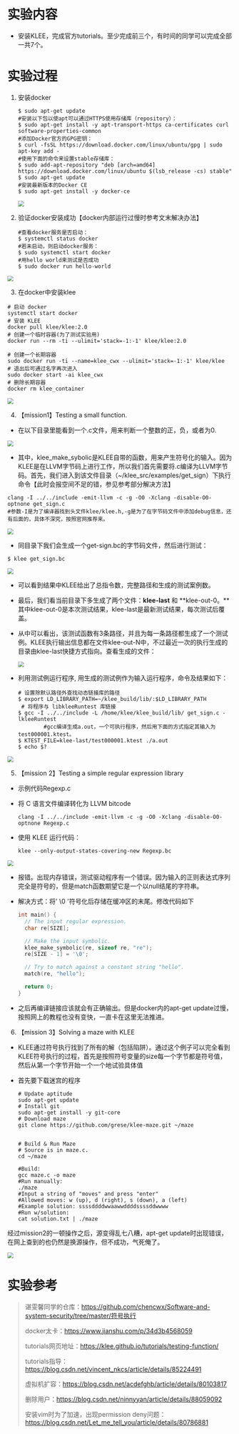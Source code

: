 # 实验内容

* 安装KLEE，完成官方tutorials。至少完成前三个，有时间的同学可以完成全部一共7个。

# 实验过程

1. 安装docker

   ```shell
   $ sudo apt-get update
   #安装以下包以使apt可以通过HTTPS使用存储库（repository）：
   $ sudo apt-get install -y apt-transport-https ca-certificates curl software-properties-common
   #添加Docker官方的GPG密钥：
   $ curl -fsSL https://download.docker.com/linux/ubuntu/gpg | sudo apt-key add -
   #使用下面的命令来设置stable存储库：
   $ sudo add-apt-repository "deb [arch=amd64] https://download.docker.com/linux/ubuntu $(lsb_release -cs) stable"
   $ sudo apt-get update
   #安装最新版本的Docker CE
   $ sudo apt-get install -y docker-ce
   ```

   <img src="pic\1.png" style="zoom:80%;" />

2. 验证docker安装成功【docker内部运行过慢时参考文末解决办法】

   ```shell
   #查看docker服务是否启动：
   $ systemctl status docker
   #若未启动，则启动docker服务：
   $ sudo systemctl start docker
   #用hello world来测试是否成功
   $ sudo docker run hello-world
   ```

<img src="pic\2.png" style="zoom:80%;" />

3. 在docker中安装klee

```shell
# 启动 docker
systemctl start docker
# 安装 KLEE
docker pull klee/klee:2.0
# 创建一个临时容器(为了测试实验用)
docker run --rm -ti --ulimit='stack=-1:-1' klee/klee:2.0

# 创建一个长期容器
sudo docker run -ti --name=klee_cwx --ulimit='stack=-1:-1' klee/klee
# 退出后可通过名字再次进入
sudo docker start -ai klee_cwx
# 删除长期容器
docker rm klee_container
```

<img src="pic\3.png" style="zoom:80%;" />

4. 【mission1】Testing a small function.

* 在以下目录里能看到一个.c文件，用来判断一个整数的正，负，或者为0.

<img src="pic\4.png" style="zoom:80%;" />

* 其中，klee_make_sybolic是KLEE自带的函数，用来产生符号化的输入。因为KLEE是在LLVM字节码上进行工作，所以我们首先需要将.c编译为LLVM字节码。首先，我们进入到该文件目录（~/klee_src/examples/get_sign）下执行命令【此时会报空间不足的错，参见参考部分解决方法】

```shell
clang -I ../../include -emit-llvm -c -g -O0 -Xclang -disable-O0-optnone get_sign.c
#参数-I是为了编译器找到头文件klee/klee.h,-g是为了在字节码文件中添加debug信息，还有后面的，具体不深究，按照官网推荐来。
```

<img src="pic\5.png" style="zoom:80%;" />

* 同目录下我们会生成一个get-sign.bc的字节码文件，然后进行测试：

```shell
$ klee get_sign.bc
```

<img src="pic\6.png" style="zoom:80%;" />

- 可以看到结果中KLEE给出了总指令数，完整路径和生成的测试案例数。

- 最后，我们看当前目录下多生成了两个文件：**klee-last** 和 **klee-out-0。**其中klee-out-0是本次测试结果，klee-last是最新测试结果，每次测试后覆盖。

- 从中可以看出，该测试函数有3条路径，并且为每一条路径都生成了一个测试例。KLEE执行输出信息都在文件klee-out-N中，不过最近一次的执行生成的目录由klee-last快捷方式指向。查看生成的文件：

  <img src="pic\7.png" style="zoom:80%;" />

* 利用测试例运行程序, 用生成的测试例作为输入运行程序，命令及结果如下：

  ```shell
  # 设置除默认路径外查找动态链接库的路径
  $ export LD_LIBRARY_PATH=~/klee_build/lib/:$LD_LIBRARY_PATH
   # 将程序与 libkleeRuntest 库链接
  $ gcc -I ../../include -L /home/klee/klee_build/lib/ get_sign.c -lkleeRuntest
          #gcc编译生成a.out，一个可执行程序，然后用下面的方式指定其输入为test000001.ktest。
  $ KTEST_FILE=klee-last/test000001.ktest ./a.out
  $ echo $?
  ```

<img src="pic\8.png" style="zoom:80%;" />

5. 【mission 2】Testing a simple regular expression library

* 示例代码Regexp.c

* 将 C 语言文件编译转化为 LLVM bitcode

  ```shell
  clang -I ../../include -emit-llvm -c -g -O0 -Xclang -disable-O0-optnone Regexp.c
  ```

* 使用 KLEE 运行代码：

  ```shell
  klee --only-output-states-covering-new Regexp.bc
  ```

<img src="pic\9.png" style="zoom:80%;" />

* 报错。出现内存错误，测试驱动程序有一个错误。因为输入的正则表达式序列完全是符号的，但是match函数期望它是一个以null结尾的字符串。

* 解决方式：将' \0 '符号化后存储在缓冲区的末尾。修改代码如下

  

  ```c
  int main() {
    // The input regular expression.
    char re[SIZE];
  
    // Make the input symbolic.
    klee_make_symbolic(re, sizeof re, "re");
    re[SIZE - 1] = '\0';
  
    // Try to match against a constant string "hello".
    match(re, "hello");
  
    return 0;
  }
  ```

* 之后再编译链接应该就会有正确输出。但是docker内的apt-get update过慢，按照网上的教程也没有变快，一直卡在这里无法推进。

6. 【mission 3】Solving a maze with KLEE

* KLEE通过符号执行找到了所有的解（包括陷阱）。通过这个例子可以完全看到KLEE符号执行的过程，首先是按照符号变量的size每一个字节都是符号值，然后从第一个字节开始一个一个地试验具体值

* 首先要下载迷宫的程序

  

  ```shell
  # Update aptitude 
  sudo apt-get update
  # Install git 
  sudo apt-get install -y git-core
  # Download maze 
  git clone https://github.com/grese/klee-maze.git ~/maze
  
  
  # Build & Run Maze
  # Source is in maze.c.
  cd ~/maze
  
  #Build: 
  gcc maze.c -o maze
  #Run manually: 
  ./maze
  #Input a string of "moves" and press "enter"
  #Allowed moves: w (up), d (right), s (down), a (left)
  #Example solution: ssssddddwwaawwddddssssddwwww
  #Run w/solution: 
  cat solution.txt | ./maze
  ```

经过mission2的一顿操作之后，源变得乱七八糟，apt-get update时出现错误，在网上查到的也仍然是换源操作，但不成功，气死俺了。

<img src="pic\10.png" style="zoom:80%;" />

# 实验参考

> 谌雯馨同学的仓库：https://github.com/chencwx/Software-and-system-security/tree/master/符号执行
>
> docker太卡：https://www.jianshu.com/p/34d3b4568059
>
> tutorials网页地址：https://klee.github.io/tutorials/testing-function/
>
> tutorials指导：https://blog.csdn.net/vincent_nkcs/article/details/85224491
>
> 虚拟机扩容：https://blog.csdn.net/acdefghb/article/details/80103817
>
> 删除用户：https://blog.csdn.net/ninnyyan/article/details/88059092
>
> 安装vim时为了加速，出现permission deny问题：https://blog.csdn.net/Let_me_tell_you/article/details/80786881



